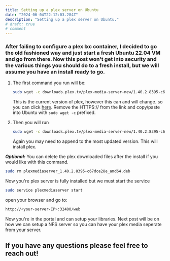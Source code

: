 ```yaml
---
title: Setting up a plex server on Ubuntu
date: "2024-06-04T22:12:03.284Z"
description: "Setting up a plex server on Ubuntu."
# draft: true
# comment
---
```


### After failing to configure a plex lxc container, I decided to go the old fashioned way and just start a fresh Ubuntu 22.04 VM and go from there. Now this post won't get into security and the various things you should do to a fresh install, but we will assume you have an install ready to go.

1. The first command you run will be:

   ```sh
   sudo wget -c downloads.plex.tv/plex-media-server-new/1.40.2.8395-c67dce28e/debian/plexmediaserver_1.40.2.8395-c67dce28e_amd64.deb
   ```

   This is the current version of plex, however this can and will change. so you can click [here](https://www.plex.tv/media-server-downloads/?cat=computer&plat=linux). Remove the HTTPS:// from the link and copy/paste into Ubuntu with `sudo wget -c` prefixed.

2. Then you will run
   ```sh
   sudo wget -c downloads.plex.tv/plex-media-server-new/1.40.2.8395-c67dce28e/debian/plexmediaserver_1.40.2.8395-c67dce28e_amd64.deb
   ```
   Again you may need to append to the most updated version.
   This will install plex.

**_Optional:_**
You can delete the plex downloaded files after the install if you would like with this command.

```sh
sudo rm plexmediaserver_1.40.2.8395-c67dce28e_amd64.deb
```

Now you're plex server is fully installed but we must start the service

```sh
sudo service plexmediaserver start
```

open your browser and go to:

```sh
http://<your-server-IP>:32400/web
```

Now you're in the portal and can setup your libraries. Next post will be on how we can setup a NFS server so you can have your plex media seperate from your server.

## If you have any questions please feel free to reach out!
